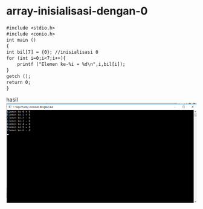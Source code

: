 # array-inisialisasi-dengan-0

    #include <stdio.h>
    #include <conio.h>
    int main ()
    {
    int bil[7] = {0}; //inisialisasi 0
    for (int i=0;i<7;i++){
        printf ("Elemen ke-%i = %d\n",i,bil[i]);
    }
    getch ();
    return 0;
    }


hasil![img](https://github.com/Masdiaditia/array-inisialisasi-dengan-0/blob/master/Array%20analisasi%20dengan%200.png?raw=true)
